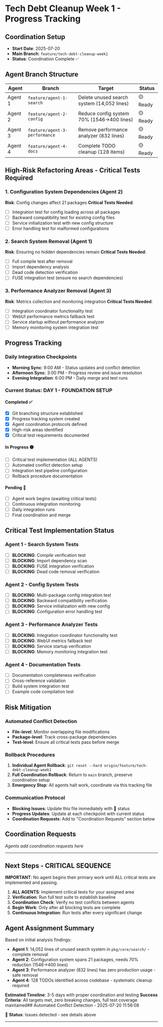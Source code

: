 # Tech Debt Cleanup Week 1 - Progress Tracking

## Coordination Setup
- **Start Date**: 2025-07-20
- **Main Branch**: `feature/tech-debt-cleanup-week1`
- **Status**: Coordination Complete ✅

## Agent Branch Structure
| Agent | Branch | Target | Status | 
|-------|---------|--------|---------|
| Agent 1 | `feature/agent-1-search` | Delete unused search system (14,052 lines) | 🟡 Ready |
| Agent 2 | `feature/agent-2-config` | Reduce config system 70% (1546→400 lines) | 🟡 Ready |
| Agent 3 | `feature/agent-3-performance` | Remove performance analyzer (832 lines) | 🟡 Ready |
| Agent 4 | `feature/agent-4-docs` | Complete TODO cleanup (128 items) | 🟡 Ready |

## High-Risk Refactoring Areas - Critical Tests Required

### 1. Configuration System Dependencies (Agent 2)
**Risk**: Config changes affect 21 packages
**Critical Tests Needed**:
- [ ] Integration test for config loading across all packages
- [ ] Backward compatibility test for existing config files
- [ ] Service initialization test with new config structure
- [ ] Error handling test for malformed configurations

### 2. Search System Removal (Agent 1) 
**Risk**: Ensuring no hidden dependencies remain
**Critical Tests Needed**:
- [ ] Full compile test after removal
- [ ] Import dependency analysis
- [ ] Dead code detection verification
- [ ] FUSE integration test (ensure no search dependencies)

### 3. Performance Analyzer Removal (Agent 3)
**Risk**: Metrics collection and monitoring integration
**Critical Tests Needed**:
- [ ] Integration coordinator functionality test
- [ ] WebUI performance metrics fallback test
- [ ] Service startup without performance analyzer
- [ ] Memory monitoring system integration test

## Progress Tracking

### Daily Integration Checkpoints
- **Morning Sync**: 9:00 AM - Status updates and conflict detection
- **Afternoon Sync**: 3:00 PM - Progress review and issue resolution
- **Evening Integration**: 6:00 PM - Daily merge and test runs

### Current Status: DAY 1 - FOUNDATION SETUP

#### Completed ✅
- [x] Git branching structure established
- [x] Progress tracking system created
- [x] Agent coordination protocols defined
- [x] High-risk areas identified
- [x] Critical test requirements documented

#### In Progress 🟡
- [ ] Critical test implementation (ALL AGENTS)
- [ ] Automated conflict detection setup
- [ ] Integration test pipeline configuration
- [ ] Rollback procedure documentation

#### Pending 🔴
- [ ] Agent work begins (awaiting critical tests)
- [ ] Continuous integration monitoring
- [ ] Daily integration runs
- [ ] Final coordination and merge

## Critical Test Implementation Status

### Agent 1 - Search System Tests
- [ ] **BLOCKING**: Compile verification test
- [ ] **BLOCKING**: Import dependency scan
- [ ] **BLOCKING**: FUSE integration verification
- [ ] **BLOCKING**: Dead code removal verification

### Agent 2 - Config System Tests  
- [ ] **BLOCKING**: Multi-package config integration test
- [ ] **BLOCKING**: Backward compatibility verification
- [ ] **BLOCKING**: Service initialization with new config
- [ ] **BLOCKING**: Configuration error handling test

### Agent 3 - Performance Analyzer Tests
- [ ] **BLOCKING**: Integration coordinator functionality test
- [ ] **BLOCKING**: WebUI metrics fallback test
- [ ] **BLOCKING**: Service startup verification
- [ ] **BLOCKING**: Memory monitoring integration test

### Agent 4 - Documentation Tests
- [ ] Documentation completeness verification
- [ ] Cross-reference validation
- [ ] Build system integration test
- [ ] Example code compilation test

## Risk Mitigation

### Automated Conflict Detection
- **File-level**: Monitor overlapping file modifications
- **Package-level**: Track cross-package dependencies  
- **Test-level**: Ensure all critical tests pass before merge

### Rollback Procedures
1. **Individual Agent Rollback**: `git reset --hard origin/feature/tech-debt-cleanup-week1`
2. **Full Coordination Rollback**: Return to `main` branch, preserve coordination setup
3. **Emergency Stop**: All agents halt work, coordinate via this tracking file

### Communication Protocol
- **Blocking Issues**: Update this file immediately with 🔴 status
- **Progress Updates**: Update at each checkpoint with current status
- **Coordination Requests**: Add to "Coordination Requests" section below

## Coordination Requests

*Agents add coordination requests here*

---

## Next Steps - CRITICAL SEQUENCE

**IMPORTANT**: No agent begins their primary work until ALL critical tests are implemented and passing.

1. **ALL AGENTS**: Implement critical tests for your assigned area
2. **Verification**: Run full test suite to establish baseline
3. **Coordination Check**: Verify no test conflicts between agents
4. **Begin Work**: Only after all blocking tests are complete
5. **Continuous Integration**: Run tests after every significant change

## Agent Assignment Summary

Based on initial analysis findings:

- **Agent 1**: 14,052 lines of unused search system in `pkg/core/search/` - complete removal
- **Agent 2**: Configuration system spans 21 packages, needs 70% reduction (1546→400 lines)  
- **Agent 3**: Performance analyzer (832 lines) has zero production usage - safe removal
- **Agent 4**: 128 TODOs identified across codebase - systematic cleanup required

**Estimated Timeline**: 3-5 days with proper coordination and testing
**Success Criteria**: All targets met, zero breaking changes, full test coverage maintained## Automated Conflict Detection - 2025-07-20 11:56:08

🔴 **Status**: Issues detected - see details above

---


